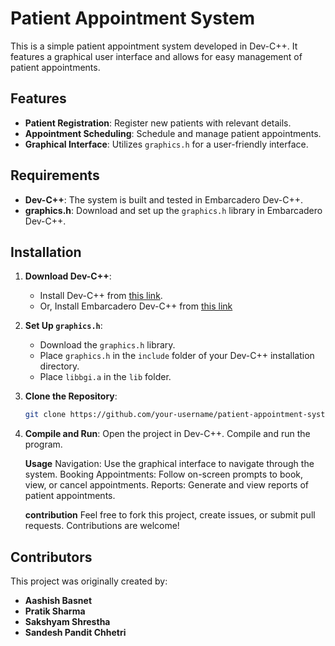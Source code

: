 # Patient Appointment System

This is a simple patient appointment system developed in Dev-C++. It features a graphical user interface and allows for easy management of patient appointments.

## Features

- **Patient Registration**: Register new patients with relevant details.
- **Appointment Scheduling**: Schedule and manage patient appointments.
- **Graphical Interface**: Utilizes `graphics.h` for a user-friendly interface.

## Requirements

- **Dev-C++**: The system is built and tested in Embarcadero Dev-C++.
- **graphics.h**: Download and set up the `graphics.h` library in Embarcadero Dev-C++.

## Installation

1. **Download Dev-C++**:
   - Install Dev-C++ from [this link](https://sourceforge.net/projects/orwelldevcpp/).
   - Or, Install Embarcadero Dev-C++ from [this link](https://www.embarcadero.com/free-tools/dev-cpp/)

2. **Set Up `graphics.h`**:
   - Download the `graphics.h` library.
   - Place `graphics.h` in the `include` folder of your Dev-C++ installation directory.
   - Place `libbgi.a` in the `lib` folder.

3. **Clone the Repository**:
   ```bash
   git clone https://github.com/your-username/patient-appointment-system.git

 4.  **Compile and Run**:
      Open the project in Dev-C++.
      Compile and run the program.
     
     **Usage**
      Navigation: Use the graphical interface to navigate through the system.
      Booking Appointments: Follow on-screen prompts to book, view, or cancel appointments.
      Reports: Generate and view reports of patient appointments.
     
     **contribution**
      Feel free to fork this project, create issues, or submit pull requests. Contributions are welcome!

     
## Contributors

This project was originally created by:

- **Aashish Basnet**
- **Pratik Sharma**
- **Sakshyam Shrestha**
- **Sandesh Pandit Chhetri**
